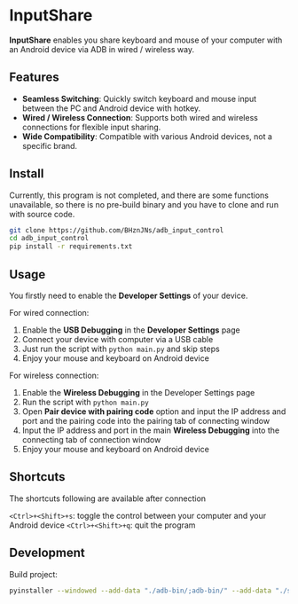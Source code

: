 # InputShare

__InputShare__ enables you share keyboard and mouse of your computer with an Android device via ADB in wired / wireless way.

## Features

- __Seamless Switching__: Quickly switch keyboard and mouse input between the PC and Android device with hotkey.
- __Wired / Wireless Connection__: Supports both wired and wireless connections for flexible input sharing.
- __Wide Compatibility__: Compatible with various Android devices, not a specific brand.

## Install

Currently, this program is not completed, and there are some functions unavailable, so there is no pre-build binary and you have to clone and run with source code.

```bash
git clone https://github.com/BHznJNs/adb_input_control
cd adb_input_control
pip install -r requirements.txt
```

## Usage

You firstly need to enable the __Developer Settings__ of your device.

For wired connection:

1. Enable the __USB Debugging__ in the __Developer Settings__ page
2. Connect your device with computer via a USB cable
3. Just run the script with `python main.py` and skip steps
4. Enjoy your mouse and keyboard on Android device

For wireless connection:

1. Enable the __Wireless Debugging__ in the Developer Settings page
2. Run the script with `python main.py`
3. Open __Pair device with pairing code__ option and input the IP address and port and the pairing code into the pairing tab of connecting window
4. Input the IP address and port in the main __Wireless Debugging__ into the connecting tab of connection window
5. Enjoy your mouse and keyboard on Android device

## Shortcuts

The shortcuts following are available after connection

`<Ctrl>+<Shift>+s`: toggle the control between your computer and your Android device
`<Ctrl>+<Shift>+q`: quit the program

## Development

Build project:

```bash
pyinstaller --windowed --add-data "./adb-bin/;adb-bin/" --add-data "./server/scrcpy-server;server/" main.py
```
